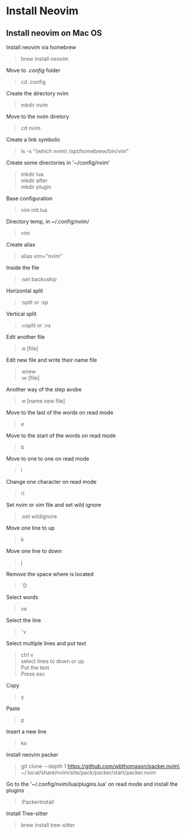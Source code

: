 # Install Neovim

## Install neovim on Mac OS

Install neovim via homebrew
> brew install neovim

Move to *.config* folder

> cd .config

Create the directory nvim

> mkdir nvim

Move to the nvim diretory
> cd nvim 

Create a link symbolic
> ls -s "(which nvim) /opt/homebrew/bin/vim"

Create some directories in '~/config/nvim'

> mkdir lua \
> mkdir after \
> mkdir plugin

Base configuration

> vim init.lua

Directory temp, in ~/.config/nvim/

> vim

Create alias

> alias vim="nvim"

Inside the file 

> :set backuskip

Horizontal split

> :split or :sp

Vertical split 

> :vsplit or :vs

Edit another file

> :e [file]

Edit new file and write their name file

> :enew \
> :w [file]

Another way of the step avobe

> :e [name new file] 

Move to the last of the words on read mode

> e

Move to the start of the words on read mode

> b

Move to one to one on read mode

> l

Change one character on read mode

> ri

Set nvim or vim file and set wild ignore

> :set wildignore

Move one line to up

> k

Move one line to down

> j

Remove the space where is located

> ˆD

Select words

> ve

Select the line

> ˆv

Select multiple lines and put text

> ctrl v \
> select lines to down or up \
> Put the text \
> Press esc

Copy

> y

Paste

> p

Insert a new line

> ko

Install neovim packer

> git clone --depth 1 https://github.com/wbthomason/packer.nvim\
~/.local/share/nvim/site/pack/packer/start/packer.nvim

Go to the '~/.config/nvim/lua/plugins.lua' on read mode and install the plugins

> :PackerInstall

Install Tree-sitter

> brew install tree-sitter

